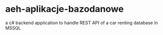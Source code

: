 # aeh-aplikacje-bazodanowe
a c# backend application to handle REST API of a car renting database in MSSQL
